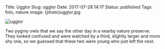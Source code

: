 Title: Ugglor
Slug: ugglor
Date: 2017-07-28 14:17
Status: published
Tags: foto, nature
image: {photo}ugglor.jpg

![ugglor]({photo}ugglor.jpg "ugglor")

Two pygmy owls that we say the other day in a nearby nature preserve. They looked confused
and were watched by a third, slightly larger and more shy one, so we guessed that these two
were young who just left the nest.
